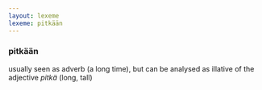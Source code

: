```yaml
---
layout: lexeme
lexeme: pitkään
---
```


###  pitkään 
usually seen as adverb (a long time), but can be analysed as illative of the adjective *pitkä* (long, tall)

